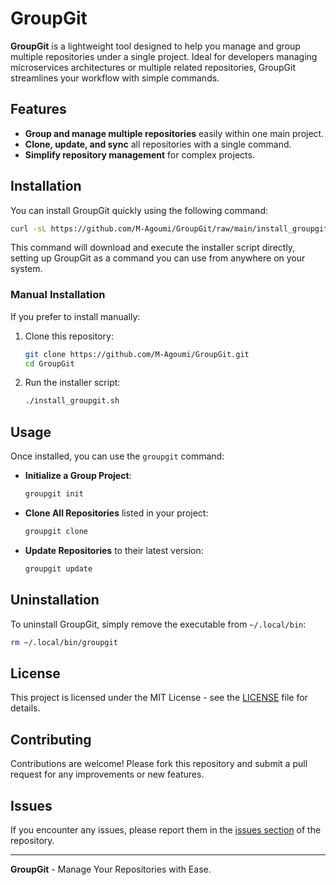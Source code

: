 # GroupGit

**GroupGit** is a lightweight tool designed to help you manage and group multiple repositories under a single project. Ideal for developers managing microservices architectures or multiple related repositories, GroupGit streamlines your workflow with simple commands.

## Features

- **Group and manage multiple repositories** easily within one main project.
- **Clone, update, and sync** all repositories with a single command.
- **Simplify repository management** for complex projects.

## Installation

You can install GroupGit quickly using the following command:

```bash
curl -sL https://github.com/M-Agoumi/GroupGit/raw/main/install_groupgit.sh | sh
```

This command will download and execute the installer script directly, setting up GroupGit as a command you can use from anywhere on your system.

### Manual Installation

If you prefer to install manually:

1. Clone this repository:
   ```bash
   git clone https://github.com/M-Agoumi/GroupGit.git
   cd GroupGit
   ```

2. Run the installer script:
   ```bash
   ./install_groupgit.sh
   ```

## Usage

Once installed, you can use the `groupgit` command:

- **Initialize a Group Project**:
  ```bash
  groupgit init
  ```

- **Clone All Repositories** listed in your project:
  ```bash
  groupgit clone
  ```

- **Update Repositories** to their latest version:
  ```bash
  groupgit update
  ```

## Uninstallation

To uninstall GroupGit, simply remove the executable from `~/.local/bin`:

```bash
rm ~/.local/bin/groupgit
```

## License

This project is licensed under the MIT License - see the [LICENSE](LICENSE) file for details.

## Contributing

Contributions are welcome! Please fork this repository and submit a pull request for any improvements or new features.

## Issues

If you encounter any issues, please report them in the [issues section](https://github.com/M-Agoumi/GroupGit/issues) of the repository.

---

**GroupGit** - Manage Your Repositories with Ease.